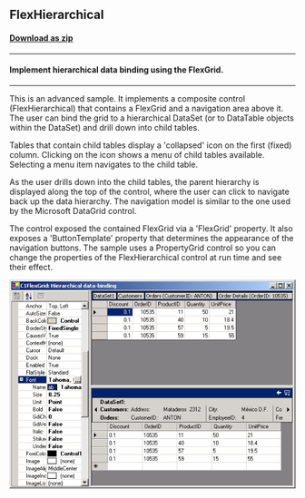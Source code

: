 ## FlexHierarchical
#### [Download as zip](https://grapecity.github.io/DownGit/#/home?url=https://github.com/GrapeCity/ComponentOne-WinForms-Samples/tree/master/NetFramework\FlexGrid\CS\FlexHierarchical)
____
#### Implement hierarchical data binding using the FlexGrid.
____
This is an advanced sample. It implements a composite control (FlexHierarchical) that contains a FlexGrid and a navigation area above it.
The user can bind the grid to a hierarchical DataSet (or to DataTable objects within the DataSet) and drill down into child tables.

Tables that contain child tables display a 'collapsed' icon on the first (fixed) column.
Clicking on the icon shows a menu of child tables available. Selecting a menu item navigates to the child table.

As the user drills down into the child tables, the parent hierarchy is displayed along the top of the control, where the user can click to navigate back up the data hierarchy.
The navigation model is similar to the one used by the Microsoft DataGrid control.

The control exposed the contained FlexGrid via a 'FlexGrid' property.
It also exposes a 'ButtonTemplate' property that determines the appearance of the navigation buttons.
The sample uses a PropertyGrid control so you can change the properties of the FlexHierarchical control at run time and see their effect.

![screenshot](screenshot.png)
